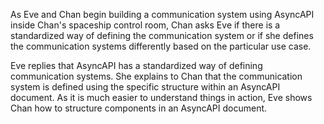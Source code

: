 As Eve and Chan begin building a communication system using AsyncAPI inside Chan's spaceship control room, Chan asks Eve if there is a standardized way of defining the communication system or if she defines the communication systems differently based on the particular use case.

Eve replies that AsyncAPI has a standardized way of defining communication systems. She explains to Chan that the communication system is defined using the specific structure within an AsyncAPI document. As it is much easier to understand things in action, Eve shows Chan how to structure components in an AsyncAPI document.
